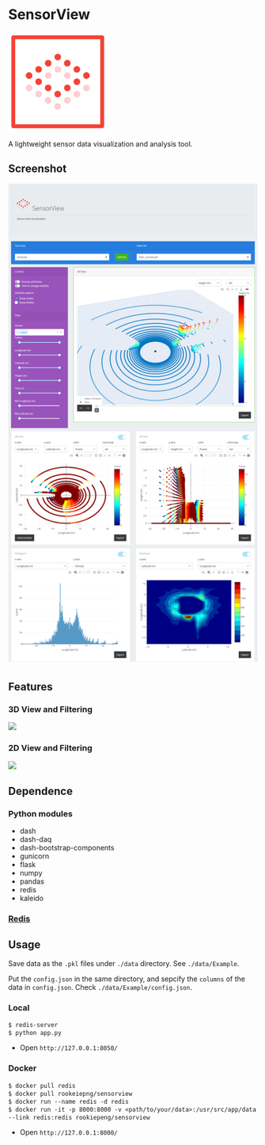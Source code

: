# SensorView

<img src="./assets/sensorview_logo.svg" alt="logo" width="200"/>

A lightweight sensor data visualization and analysis tool.

## Screenshot

![](./assets/screenshot.png)

## Features

### 3D View and Filtering

![](./assets/3d.gif)

### 2D View and Filtering

![](./assets/2d.gif)


## Dependence

### Python modules

- dash
- dash-daq
- dash-bootstrap-components
- gunicorn
- flask
- numpy
- pandas
- redis
- kaleido

### [Redis](https://redis.io/)

## Usage

Save data as the `.pkl` files under `./data` directory. See `./data/Example`.

Put the `config.json` in the same directory, and sepcify the `columns` of the data in `config.json`. Check `./data/Example/config.json`.

### Local

```
$ redis-server
$ python app.py
```

- Open `http://127.0.0.1:8050/`

### Docker

```
$ docker pull redis
$ docker pull rookeiepng/sensorview
$ docker run --name redis -d redis
$ docker run -it -p 8000:8000 -v <path/to/your/data>:/usr/src/app/data --link redis:redis rookiepeng/sensorview
```

- Open `http://127.0.0.1:8000/`